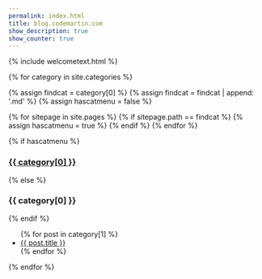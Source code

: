 ```yaml
---
permalink: index.html
title: blog.codemartin.com
show_description: true
show_counter: true
---
```


{% include welcometext.html %}

{% for category in site.categories %}

{% assign findcat = category[0] %}
{% assign findcat = findcat | append: '.md' %}
{% assign hascatmenu = false %}

{% for sitepage in site.pages %}
    {% if sitepage.path == findcat %}
	{% assign hascatmenu = true %}
    {% endif %}
{% endfor %}

{% if hascatmenu %}
<h3><a href="/{{ category[0] }}.html">{{ category[0] }}</a></h3>
{% else %}
 <h3>{{ category[0] }}</h3>
{% endif %}
  <ul>
    {% for post in category[1] %}
      <li><a href="{{ post.url }}">{{ post.title }}</a></li>
    {% endfor %}
  </ul>
{% endfor %}

